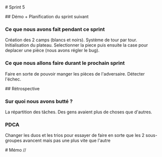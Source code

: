 # Sprint 5

## Démo + Planification du sprint suivant

### Ce que nous avons fait pendant ce sprint
Création des 2 camps (blancs et noirs).
Système de tour par tour.
Initialisation du plateau.
Selectionner la piece puis ensuite la case pour deplacer une pièce (nous avons régler le bug).

### Ce que nous allons faire durant le prochain sprint
Faire en sorte de pouvoir manger les pièces de l'adversaire.
Détecter l'échec.

## Rétrospective

### Sur quoi nous avons butté ?
La répartition des tâches. Des gens avaient plus de choses que d'autres.

### PDCA
Changer les duos et les trios pour essayer de faire en sorte que les 2 sous-groupes avancent mais pas une plus vite que l'autre

# Mémo
//